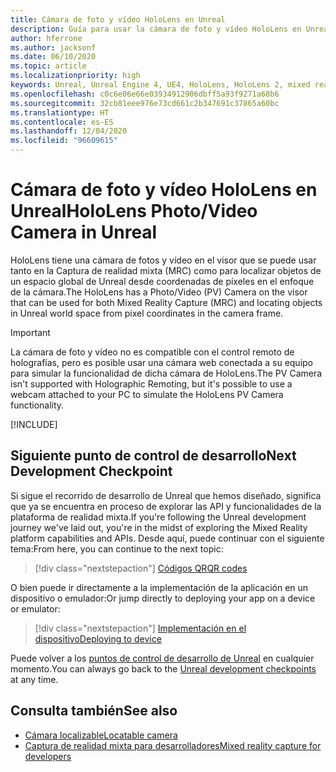 ```yaml
---
title: Cámara de foto y vídeo HoloLens en Unreal
description: Guía para usar la cámara de foto y vídeo HoloLens en Unreal
author: hferrone
ms.author: jacksonf
ms.date: 06/10/2020
ms.topic: article
ms.localizationpriority: high
keywords: Unreal, Unreal Engine 4, UE4, HoloLens, HoloLens 2, mixed reality, development, features, documentation, guides, holograms, camera, PV camera, MRC, mixed reality headset, windows mixed reality headset, virtual reality headset
ms.openlocfilehash: c0c6e06e66e03934912906dbff5a93f9271a68b6
ms.sourcegitcommit: 32cb81eee976e73cd661c2b347691c37865a60bc
ms.translationtype: HT
ms.contentlocale: es-ES
ms.lasthandoff: 12/04/2020
ms.locfileid: "96609615"
---
```

# <a name="hololens-photovideo-camera-in-unreal"></a><span data-ttu-id="08008-104">Cámara de foto y vídeo HoloLens en Unreal</span><span class="sxs-lookup"><span data-stu-id="08008-104">HoloLens Photo/Video Camera in Unreal</span></span>

<span data-ttu-id="08008-105">HoloLens tiene una cámara de fotos y vídeo en el visor que se puede usar tanto en la Captura de realidad mixta (MRC) como para localizar objetos de un espacio global de Unreal desde coordenadas de píxeles en el enfoque de la cámara.</span><span class="sxs-lookup"><span data-stu-id="08008-105">The HoloLens has a Photo/Video (PV) Camera on the visor that can be used for both Mixed Reality Capture (MRC) and locating objects in Unreal world space from pixel coordinates in the camera frame.</span></span>

> [!IMPORTANT]
> <span data-ttu-id="08008-106">La cámara de foto y vídeo no es compatible con el control remoto de holografías, pero es posible usar una cámara web conectada a su equipo para simular la funcionalidad de dicha cámara de HoloLens.</span><span class="sxs-lookup"><span data-stu-id="08008-106">The PV Camera isn't supported with Holographic Remoting, but it's possible to use a webcam attached to your PC to simulate the HoloLens PV Camera functionality.</span></span>

[!INCLUDE[](includes/tabs-pv-camera.md)]

## <a name="next-development-checkpoint"></a><span data-ttu-id="08008-107">Siguiente punto de control de desarrollo</span><span class="sxs-lookup"><span data-stu-id="08008-107">Next Development Checkpoint</span></span>

<span data-ttu-id="08008-108">Si sigue el recorrido de desarrollo de Unreal que hemos diseñado, significa que ya se encuentra en proceso de explorar las API y funcionalidades de la plataforma de realidad mixta.</span><span class="sxs-lookup"><span data-stu-id="08008-108">If you're following the Unreal development journey we've laid out, you're in the midst of exploring the Mixed Reality platform capabilities and APIs.</span></span> <span data-ttu-id="08008-109">Desde aquí, puede continuar con el siguiente tema:</span><span class="sxs-lookup"><span data-stu-id="08008-109">From here, you can continue to the next topic:</span></span>

> [!div class="nextstepaction"]
> [<span data-ttu-id="08008-110">Códigos QR</span><span class="sxs-lookup"><span data-stu-id="08008-110">QR codes</span></span>](unreal-qr-codes.md)

<span data-ttu-id="08008-111">O bien puede ir directamente a la implementación de la aplicación en un dispositivo o emulador:</span><span class="sxs-lookup"><span data-stu-id="08008-111">Or jump directly to deploying your app on a device or emulator:</span></span>

> [!div class="nextstepaction"]
> [<span data-ttu-id="08008-112">Implementación en el dispositivo</span><span class="sxs-lookup"><span data-stu-id="08008-112">Deploying to device</span></span>](unreal-deploying.md)

<span data-ttu-id="08008-113">Puede volver a los [puntos de control de desarrollo de Unreal](unreal-development-overview.md#3-platform-capabilities-and-apis) en cualquier momento.</span><span class="sxs-lookup"><span data-stu-id="08008-113">You can always go back to the [Unreal development checkpoints](unreal-development-overview.md#3-platform-capabilities-and-apis) at any time.</span></span>

## <a name="see-also"></a><span data-ttu-id="08008-114">Consulta también</span><span class="sxs-lookup"><span data-stu-id="08008-114">See also</span></span>
* [<span data-ttu-id="08008-115">Cámara localizable</span><span class="sxs-lookup"><span data-stu-id="08008-115">Locatable camera</span></span>](../platform-capabilities-and-apis/locatable-camera.md)
* [<span data-ttu-id="08008-116">Captura de realidad mixta para desarrolladores</span><span class="sxs-lookup"><span data-stu-id="08008-116">Mixed reality capture for developers</span></span>](../platform-capabilities-and-apis/mixed-reality-capture-for-developers.md)
